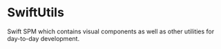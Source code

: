 # SwiftUtils
Swift SPM which contains visual components as well as other utilities for day-to-day development.

